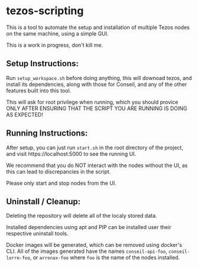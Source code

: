 # tezos-scripting

This is a tool to automate the setup and installation of multiple Tezos nodes on the same machine, using a simple GUI.

This is a work in progress, don't kill me. 

## Setup Instructions:

Run `setup_workspace.sh` before doing anything, this will downoad tezos, and install its dependencies, along with those for Conseil, and any of the other features built into this tool.

This will ask for root privilege when running, which you should provice ONLY AFTER ENSURING THAT THE SCRIPT YOU ARE RUNNING IS DOING AS EXPECTED!

## Running Instructions:

After setup, you can just run `start.sh` in the root directory of the project, and visit https://localhost:5000 to see the running UI.

We recommend that you do NOT interact with the nodes without the UI, as this can lead to discrepancies in the script.

Please only start and stop nodes from the UI.

## Uninstall / Cleanup:

Deleting the repository will delete all of the localy stored data.

Installed dependencies using apt and PIP can be installed user their respective uninstall tools.

Docker images will be generated, which can be removed using docker's CLI. All of the images generated have the names `conseil-api-foo`, `conseil-lorre-foo`, or `arronax-foo` where `foo` is the name of the nodes installed.

